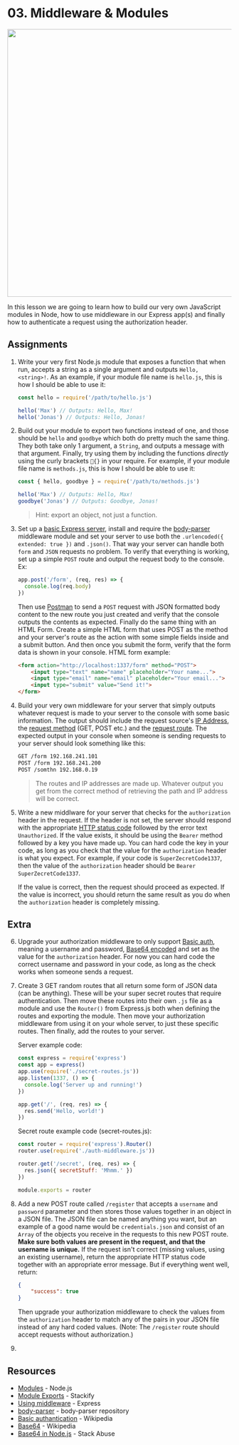 # 03. Middleware & Modules
<img src="https://media.giphy.com/media/8vtv7AmxLzjLXp19Ds/giphy.gif" width="600">

In this lesson we are going to learn how to build our very own JavaScript modules in Node, how to use middleware in our Express app(s) and finally how to authenticate a request using the authorization header.

## Assignments

1.
    Write your very first Node.js module that exposes a function that when run, accepts a string as a single argument and outputs `Hello, <string>!`. As an example, if your module file name is `hello.js`, this is how I should be able to use it:
    ```javascript
    const hello = require('/path/to/hello.js')

    hello('Max') // Outputs: Hello, Max!
    hello('Jonas') // Outputs: Hello, Jonas!
    ```

2.
    Build out your module to export two functions instead of one, and those should be `hello` and `goodbye` which both do pretty much the same thing. They both take only 1 argument, a `String`, and outputs a message with that argument. Finally, try using them by including the functions *directly* using the curly brackets `{}` in your require. For example, if your module file name is `methods.js`, this is how I should be able to use it:
    ```javascript
    const { hello, goodbye } = require('/path/to/methods.js')

    hello('Max') // Outputs: Hello, Max!
    goodbye('Jonas') // Outputs: Goodbye, Jonas!
    ```

    > Hint: export an object, not just a function.

3.
    Set up a [basic Express server](https://github.com/themaxsandelin/wsp2/blob/master/03.%20Middleware%20%26%20Modules/examples/express.js), install and require the [body-parser](https://github.com/expressjs/body-parser) middleware module and set your server to use both the `.urlencoded({ extended: true })` and `.json()`. That way your server can handle both `form` and `JSON` requests no problem. To verify that everything is working, set up a simple `POST` route and output the request body to the console. Ex:
    ```javascript
    app.post('/form', (req, res) => {
      console.log(req.body)
    })
    ```
    Then use [Postman](https://getpostman.com) to send a `POST` request with JSON formatted body content to the new route you just created and verify that the console outputs the contents as expected.
    Finally do the same thing with an HTML Form. Create a simple HTML form that uses POST as the method and your server's route as the action with some simple fields inside and a submit button. And then once you submit the form, verify that the form data is shown in your console. HTML form example:
    ```HTML
    <form action="http://localhost:1337/form" method="POST">
        <input type="text" name="name" placeholder="Your name...">
        <input type="email" name="email" placeholder="Your email...">
        <input type="submit" value="Send it!">
    </form>
    ```

4.
    Build your very own middleware for your server that simply outputs whatever request is made to your server to the console with some basic information. The output should include the request source's [IP Address](https://stackoverflow.com/a/10849772), the [request method](https://stackoverflow.com/a/11176846) (GET, POST etc.) and the [request route](https://stackoverflow.com/a/12527220). The expected output in your console when someone is sending requests to your server should look something like this:
    ```bash
    GET /form 192.168.241.101
    POST /form 192.168.241.200
    POST /somthn 192.168.0.19
    ```
    > The routes and IP addresses are made up. Whatever output you get from the correct method of retrieving the path and IP address will be correct.

5.
    Write a new middlware for your server that checks for the `authorization` header in the request. If the header is not set, the server should respond with the appropriate [HTTP status code](https://en.wikipedia.org/wiki/List_of_HTTP_status_codes) followed by the error text `Unauthorized`. If the value exists, it should be using the `Bearer` method followed by a key you have made up. You can hard code the key in your code, as long as you check that the value for the `authorization` header is what you expect. For example, if your code is `SuperZecretCode1337`, then the value of the `authorization` header should be `Bearer SuperZecretCode1337`.

    If the value is correct, then the request should proceed as expected. If the value is incorrect, you should return the same result as you do when the `authorization` header is completely missing.

## Extra

6.
    Upgrade your authorization middleware to only support [Basic auth](https://en.wikipedia.org/wiki/Basic_access_authentication), meaning a username and password, [Base64 encoded](https://stackabuse.com/encoding-and-decoding-base64-strings-in-node-js/) and set as the value for the `authorization` header. For now you can hard code the correct username and password in your code, as long as the check works when someone sends a request.

7.
    Create 3 GET random routes that all return some form of JSON data (can be anything). These will be your super secret routes that require authentication. Then move these routes into their own `.js` file as a module and use the `Router()` from Express.js both when defining the routes and exporting the module. Then move your authorization middleware from using it on your whole server, to just these specific routes. Then finally, add the routes to your server.

    Server example code:
    ```javascript
    const express = require('express')
    const app = express()
    app.use(require('./secret-routes.js'))
    app.listen(1337, () => {
      console.log('Server up and running!')
    })

    app.get('/', (req, res) => {
      res.send('Hello, world!')
    })
    ```

    Secret route example code (secret-routes.js):
    ```javascript
    const router = require('express').Router()
    router.use(require('./auth-middleware.js'))

    router.get('/secret', (req, res) => {
      res.json({ secretStuff: 'Mhmm.' })
    })

    module.exports = router
    ```

8.
    Add a new POST route called `/register` that accepts a `username` and `password` parameter and then stores those values together in an object in a JSON file. The JSON file can be named anything you want, but an example of a good name would be `credentials.json` and consist of an `Array` of the objects you receive in the requests to this new POST route. **Make sure both values are present in the request, and that the username is unique.** If the request isn't correct (missing values, using an existing username), return the appropriate HTTP status code together with an appropriate error message. But if everything went well, return:
    ```json
    {
        "success": true
    }
    ```

    Then upgrade your authorization middleware to check the values from the `authorization` header to match any of the pairs in your JSON file instead of any hard coded values. (Note: The `/register` route should accept requests without authorization.)

8.


## Resources

- [Modules](https://nodejs.org/api/modules.html) - Node.js
- [Module Exports](https://stackify.com/node-js-module-exports/) - Stackify
- [Using middleware](https://expressjs.com/en/guide/using-middleware.html) - Express
- [body-parser](https://github.com/expressjs/body-parser) - body-parser repository
- [Basic authantication](https://en.wikipedia.org/wiki/Basic_access_authentication) - Wikipedia
- [Base64](https://en.wikipedia.org/wiki/Base64) - Wikipedia
- [Base64 in Node.js](https://stackabuse.com/encoding-and-decoding-base64-strings-in-node-js/) - Stack Abuse